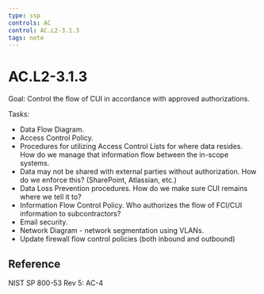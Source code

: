 ```yaml
---
type: ssp
controls: AC
control: AC.L2-3.1.3
tags: note
---
```


# AC.L2-3.1.3

Goal: Control the flow of CUI in accordance with approved authorizations.

Tasks:

- Data Flow Diagram.
- Access Control Policy.
- Procedures for utilizing Access Control Lists for where data resides. How do we manage that information flow between the in-scope systems.
- Data may not be shared with external parties without authorization. How do we enforce this? (SharePoint, Atlassian, etc.)
- Data Loss Prevention procedures. How do we make sure CUI remains where we tell it to?
- Information Flow Control Policy. Who authorizes the flow of FCI/CUI information to subcontractors?
- Email security.
- Network Diagram - network segmentation using VLANs.
- Update firewall flow control policies (both inbound and outbound)

## Reference

NIST SP 800-53 Rev 5: AC-4